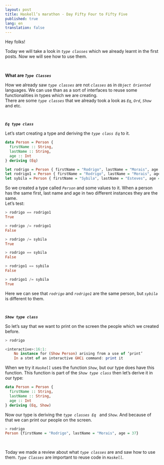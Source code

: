 ```yaml
---
layout: post
title: Haskell’s marathon - Day Fifty Four to Fifty Five
published: true
lang: en
translation: false
---
```


Hey folks!

Today we will take a look in *`type classes`* which we already learnt in the first posts. Now we will see how to use them.

<br />

**What are *`Type Classes`***

How we already saw *`type classes`* are not *`classes`* as in *`Object Oriented`* languages. We can use than as a sort of interfaces to reuse some functionalities in types which we are creating.  
There are some *`type classes`* that we already took a look as *`Eq`*, *`Ord`*, *`Show`* and etc.
<!--more-->

<br />

***`Eq type class`***

Let’s start creating a type and deriving the *`type class Eq`* to it.
```haskell
data Person = Person {
  firstName :: String,
  lastName :: String,
  age :: Int
} deriving (Eq)

let rodrigo = Person { firstName = "Rodrigo", lastName = "Morais", age = 37 }
let rodrigo1 = Person { firstName = "Rodrigo", lastName = "Morais", age = 37 }
let sybila = Person { firstName = "Sybila", lastName = "Esteves", age = 32 }
```
So we created a type called *`Person`* and some values to it. When a person has the same first, last name and age in two different instances they are the same.  
Let’s test:
```haskell
> rodrigo == rodrigo1
True

> rodrigo /= rodrigo1
False

> rodrigo /= sybila
True

> rodrigo == sybila
False

> rodrigo1 == sybila
False

> rodrigo1 /= sybila
True
```
Here we can see that *`rodrigo`* and *`rodrigo1`* are the same person, but *`sybila`* is different to them.

<br />

***`Show type class`***

So let’s say that we want to print on the screen the people which we created before.
```haskell
> rodrigo

<interactive>:16:1:
    No instance for (Show Person) arising from a use of ‘print’
    In a stmt of an interactive GHCi command: print it
```
When we try it *`Haskell`* uses the function *`Show`*, but our type does have this function. This function is part of the *`Show type class`* then let’s derive it in our type:
```haskell
data Person = Person {
  firstName :: String,
  lastName :: String,
  age :: Int
} deriving (Eq, Show)
```
Now our type is deriving the *`type classes Eq `* and *`Show`*. And because of that we can print our people on the screen.
```haskell
> rodrigo
Person {firstName = "Rodrigo", lastName = "Morais", age = 37}
``` 

<br />

Today we made a review about what *`type classes`* are and saw how to use them. *`Type Classes`* are important to reuse code in *`Haskell`*.
